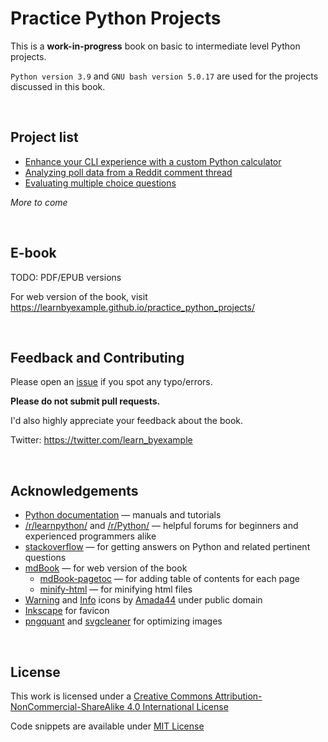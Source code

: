 # Practice Python Projects

This is a **work-in-progress** book on basic to intermediate level Python projects.

`Python version 3.9` and `GNU bash version 5.0.17` are used for the projects discussed in this book.

<br>

## Project list

* [Enhance your CLI experience with a custom Python calculator](https://learnbyexample.github.io/practice_python_projects/calculator/calculator.html)
* [Analyzing poll data from a Reddit comment thread](https://learnbyexample.github.io/practice_python_projects/poll_data_analysis/poll_data_analysis.html)
* [Evaluating multiple choice questions](https://learnbyexample.github.io/practice_python_projects/mcq/multiple_choice_questions.html)

*More to come*

<br>

## E-book

TODO: PDF/EPUB versions

For web version of the book, visit https://learnbyexample.github.io/practice_python_projects/

<br>

## Feedback and Contributing

Please open an [issue](https://github.com/learnbyexample/practice_python_projects/issues) if you spot any typo/errors.

**Please do not submit pull requests.**

I'd also highly appreciate your feedback about the book.

Twitter: https://twitter.com/learn_byexample

<br>

## Acknowledgements

* [Python documentation](https://docs.python.org/3/) — manuals and tutorials
* [/r/learnpython/](https://www.reddit.com/r/learnpython/) and [/r/Python/](https://www.reddit.com/r/Python/) — helpful forums for beginners and experienced programmers alike
* [stackoverflow](https://stackoverflow.com/) — for getting answers on Python and related pertinent questions 
* [mdBook](https://github.com/rust-lang/mdBook) — for web version of the book
    * [mdBook-pagetoc](https://github.com/JorelAli/mdBook-pagetoc) — for adding table of contents for each page
    * [minify-html](https://github.com/wilsonzlin/minify-html) — for minifying html files
* [Warning](https://commons.wikimedia.org/wiki/File:Warning_icon.svg) and [Info](https://commons.wikimedia.org/wiki/File:Info_icon_002.svg) icons by [Amada44](https://commons.wikimedia.org/wiki/User:Amada44) under public domain
* [Inkscape](https://inkscape.org/) for favicon
* [pngquant](https://pngquant.org/) and [svgcleaner](https://github.com/RazrFalcon/svgcleaner) for optimizing images

<br>

## License

This work is licensed under a [Creative Commons Attribution-NonCommercial-ShareAlike 4.0 International License](https://creativecommons.org/licenses/by-nc-sa/4.0/)

Code snippets are available under [MIT License](https://github.com/learnbyexample/practice_python_projects/blob/main/LICENSE)

